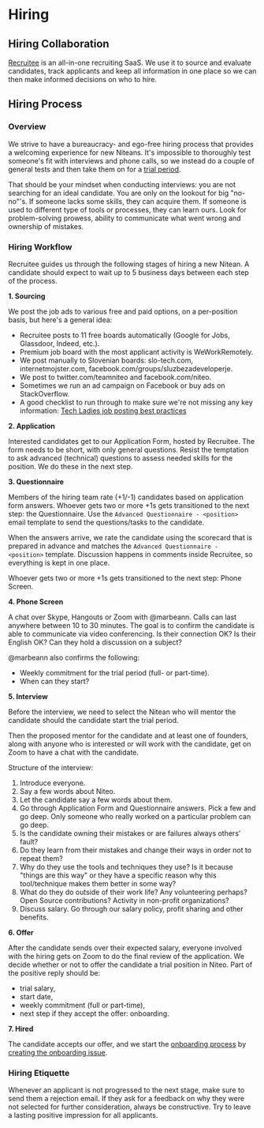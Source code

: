 # Hiring

## Hiring Collaboration

[Recruitee](https://recruitee.com/en) is an all-in-one recruiting SaaS. We use it to source and evaluate candidates, track applicants and keep all information in one place so we can then make informed decisions on who to hire.

## Hiring Process

### Overview

We strive to have a bureaucracy- and ego-free hiring process that provides a welcoming experience for new Niteans. It's impossible to thoroughly test someone's fit with interviews and phone calls, so we instead do a couple of general tests and then take them on for a [trial period].

That should be your mindset when conducting interviews: you are not searching for an ideal candidate. You are only on the lookout for big "no-no"'s. If someone lacks some skills, they can acquire them. If someone is used to different type of tools or processes, they can learn ours. Look for problem-solving prowess, ability to communicate what went wrong and ownership of mistakes.

### Hiring Workflow

Recruitee guides us through the following stages of hiring a new Nitean. A candidate should expect to wait up to 5 business days between each step of the process.

**1. Sourcing**

   We post the job ads to various free and paid options, on a per-position basis, but here's a general idea:
   * Recruitee posts to 11 free boards automatically (Google for Jobs, Glassdoor, Indeed, etc.).
   * Premium job board with the most applicant activity is WeWorkRemotely.
   * We post manually to Slovenian boards: slo-tech.com, internetmojster.com, facebook.com/groups/sluzbezadeveloperje.
   * We post to twitter.com/teamniteo and facebook.com/niteo.
   * Sometimes we run an ad campaign on Facebook or buy ads on StackOverflow.
   * A good checklist to run through to make sure we're not missing any key information: [Tech Ladies job posting best practices](https://gallery.mailchimp.com/9aa99d8f1f6d718def69e9c86/files/d2f6edcf-0b01-4b8e-9453-8ef417b48c7a/Job_Posting_Best_Practices.pdf)

**2. Application**

   Interested candidates get to our Application Form, hosted by Recruitee. The form needs to be short, with only general questions. Resist the temptation to ask advanced (technical) questions to assess needed skills for the position. We do these in the next step.

**3. Questionnaire**

   Members of the hiring team rate (+1/-1) candidates based on application form answers. Whoever gets two or more +1s gets transitioned to the next step: the Questionnaire. Use the `Advanced Questionnaire - <position>` email template to send the questions/tasks to the candidate.

   When the answers arrive, we rate the candidate using the scorecard that is prepared in advance and matches the `Advanced Questionnaire - <position>` template. Discussion happens in comments inside Recruitee, so everything is kept in one place.

   Whoever gets two or more +1s gets transitioned to the next step: Phone Screen.

**4. Phone Screen**

   A chat over Skype, Hangouts or Zoom with @marbeann. Calls can last anywhere between 10 to 30 minutes. The goal is to confirm the candidate is able to communicate via video conferencing. Is their connection OK? Is their English OK? Can they hold a discussion on a subject?

   @marbeann also confirms the following:
   * Weekly commitment for the trial period (full- or part-time).
   * When can they start?

**5. Interview**

   Before the interview, we need to select the Nitean who will mentor the candidate should the candidate start the trial period.

   Then the proposed mentor for the candidate and at least one of founders, along with anyone who is interested or will work with the candidate, get on Zoom to have a chat with the candidate.

   Structure of the interview:
   1. Introduce everyone.
   2. Say a few words about Niteo.
   3. Let the candidate say a few words about them.
   4. Go through Application Form and Questionnaire answers. Pick a few and go deep. Only someone who really worked on a particular problem can go deep.
   5. Is the candidate owning their mistakes or are failures always others' fault?
   6. Do they learn from their mistakes and change their ways in order not to repeat them?
   7. Why do they use the tools and techniques they use? Is it because "things are this way" or they have a specific reason why this tool/technique makes them better in some way?
   8. What do they do outside of their work life? Any volunteering perhaps? Open Source contributions? Activity in non-profit organizations?
   9. Discuss salary. Go through our salary policy, profit sharing and other benefits. 

**6. Offer**

   After the candidate sends over their expected salary, everyone involved with the hiring gets on Zoom to do the final review of the application. We decide whether or not to offer the candidate a trial position in Niteo. Part of the positive reply should be:
   * trial salary,
   * start date,
   * weekly commitment (full or part-time),
   * next step if they accept the offer: onboarding.

**7. Hired**

   The candidate accepts our offer, and we start the [onboarding process] by [creating the onboarding issue](https://github.com/niteoweb/operations/issues/new?template=onboarding-trialist-1-start.md).

[trial period]: https://github.com/niteoweb/handbook/blob/master/5_People/onboarding.md#trial-period
[onboarding process]: https://github.com/niteoweb/handbook/blob/master/5_People/onboarding.md

### Hiring Etiquette

Whenever an applicant is not progressed to the next stage, make sure to send them a rejection email. If they ask for a feedback on why they were not selected for further consideration, always be constructive. Try to leave a lasting positive impression for all applicants.
